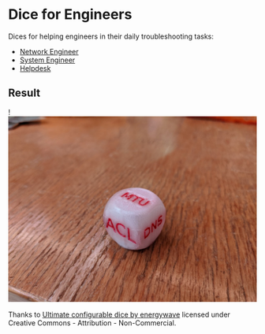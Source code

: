 # Dice for Engineers

Dices for helping engineers in their daily troubleshooting tasks:

  * [Network Engineer](network.stl)
  * [System Engineer](sysadmin.stl)
  * [Helpdesk](helpdesk.stl)

## Result

!![](images/network-v1.jpg)

Thanks to [Ultimate configurable dice by energywave](https://www.thingiverse.com/thing:1919139) licensed under Creative Commons - Attribution - Non-Commercial.
